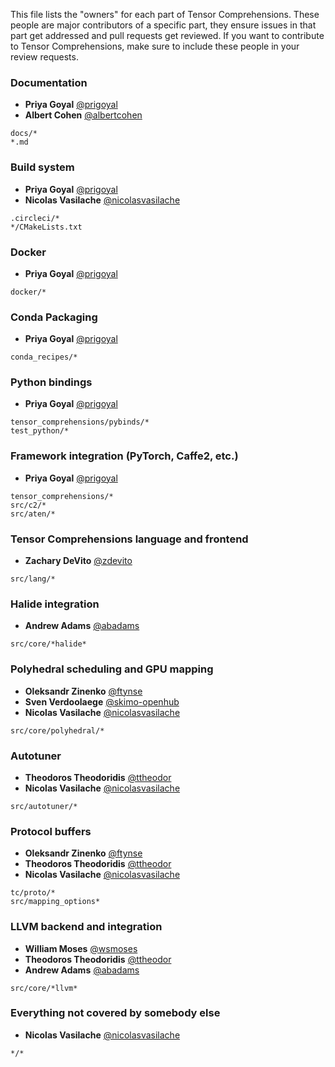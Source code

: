 This file lists the "owners" for each part of Tensor Comprehensions.
These people are major contributors of a specific part, they ensure issues in
that part get addressed and pull requests get reviewed. If you want to contribute
to Tensor Comprehensions, make sure to include these people in your review requests.

### Documentation
* **Priya Goyal** [@prigoyal](https://github.com/prigoyal)
* **Albert Cohen** [@albertcohen](https://github.com/albertcohen)
```
docs/*
*.md
```

### Build system
* **Priya Goyal** [@prigoyal](https://github.com/prigoyal)
* **Nicolas Vasilache** [@nicolasvasilache](https://github.com/nicolasvasilache)
```
.circleci/*
*/CMakeLists.txt
```

### Docker
* **Priya Goyal** [@prigoyal](https://github.com/prigoyal)
```
docker/*
```

### Conda Packaging
* **Priya Goyal** [@prigoyal](https://github.com/prigoyal)
```
conda_recipes/*
```

### Python bindings
* **Priya Goyal** [@prigoyal](https://github.com/prigoyal)
```
tensor_comprehensions/pybinds/*
test_python/*
```

### Framework integration (PyTorch, Caffe2, etc.)
* **Priya Goyal** [@prigoyal](https://github.com/prigoyal)
```
tensor_comprehensions/*
src/c2/*
src/aten/*
```

### Tensor Comprehensions language and frontend
* **Zachary DeVito** [@zdevito](https://github.com/zdevito)
```
src/lang/*
```

### Halide integration
* **Andrew Adams** [@abadams](https://github.com/abadams)
```
src/core/*halide*
```

### Polyhedral scheduling and GPU mapping
* **Oleksandr Zinenko** [@ftynse](https://github.com/ftynse)
* **Sven Verdoolaege** [@skimo-openhub](https://github.com/skimo-openhub)
* **Nicolas Vasilache** [@nicolasvasilache](https://github.com/nicolasvasilache)
```
src/core/polyhedral/*
```

### Autotuner
* **Theodoros Theodoridis** [@ttheodor](https://github.com/ttheodor)
* **Nicolas Vasilache** [@nicolasvasilache](https://github.com/nicolasvasilache)
```
src/autotuner/*
```

### Protocol buffers
* **Oleksandr Zinenko** [@ftynse](https://github.com/ftynse)
* **Theodoros Theodoridis** [@ttheodor](https://github.com/ttheodor)
* **Nicolas Vasilache** [@nicolasvasilache](https://github.com/nicolasvasilache)
```
tc/proto/*
src/mapping_options*
```

### LLVM backend and integration
* **William Moses** [@wsmoses](https://github.com/wsmoses)
* **Theodoros Theodoridis** [@ttheodor](https://github.com/ttheodor)
* **Andrew Adams** [@abadams](https://github.com/abadams)
```
src/core/*llvm*
```

### Everything not covered by somebody else
* **Nicolas Vasilache** [@nicolasvasilache](https://github.com/nicolasvasilache)
```
*/*
```
